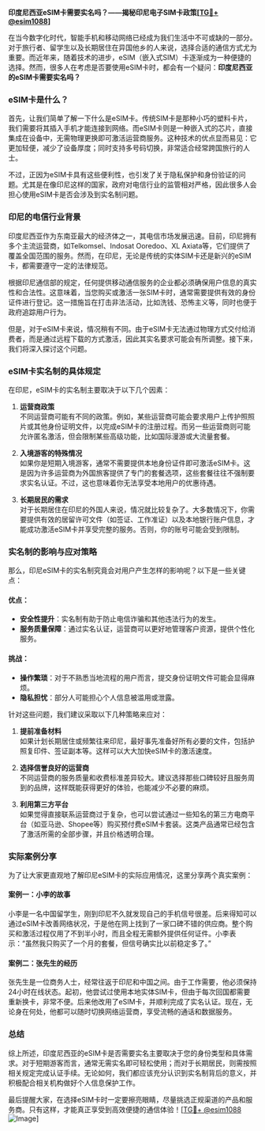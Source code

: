 **印度尼西亚eSIM卡需要实名吗？——揭秘印尼电子SIM卡政策[[TG💪+ @esim1088](https://t.me/s/esim1088)]**

在当今数字化时代，智能手机和移动网络已经成为我们生活中不可或缺的一部分。对于旅行者、留学生以及长期居住在异国他乡的人来说，选择合适的通信方式尤为重要。而近年来，随着技术的进步，eSIM（嵌入式SIM）卡逐渐成为一种便捷的选择。然而，很多人在考虑是否要使用eSIM卡时，都会有一个疑问：**印度尼西亚的eSIM卡需要实名吗？**

### eSIM卡是什么？

首先，让我们简单了解一下什么是eSIM卡。传统SIM卡是那种小巧的塑料卡片，我们需要将其插入手机才能连接到网络。而eSIM卡则是一种嵌入式的芯片，直接集成在设备中，无需物理更换即可激活运营商服务。这种技术的优点显而易见：它更加轻便，减少了设备厚度；同时支持多号码切换，非常适合经常跨国旅行的人士。

不过，正因为eSIM卡具有这些便利性，也引发了关于隐私保护和身份验证的问题。尤其是在像印尼这样的国家，政府对电信行业的监管相对严格，因此很多人会担心使用eSIM卡是否会涉及到实名制问题。

### 印尼的电信行业背景

印度尼西亚作为东南亚最大的经济体之一，其电信市场发展迅速。目前，印尼拥有多个主流运营商，如Telkomsel、Indosat Ooredoo、XL Axiata等，它们提供了覆盖全国范围的服务。然而，在印尼，无论是传统的实体SIM卡还是新兴的eSIM卡，都需要遵守一定的法律规范。

根据印尼通信部的规定，任何提供移动通信服务的企业都必须确保用户信息的真实性和合法性。这意味着，当您购买或激活一张SIM卡时，通常需要提供有效的身份证件进行登记。这一措施旨在打击非法活动，比如洗钱、恐怖主义等，同时也便于政府追踪用户行为。

但是，对于eSIM卡来说，情况稍有不同。由于eSIM卡无法通过物理方式交付给消费者，而是通过远程下载的方式激活，因此其实名要求可能会有所调整。接下来，我们将深入探讨这个问题。

### eSIM卡实名制的具体规定

在印尼，eSIM卡的实名制主要取决于以下几个因素：

1. **运营商政策**  
   不同运营商可能有不同的政策。例如，某些运营商可能会要求用户上传护照照片或其他身份证明文件，以完成eSIM卡的注册过程。而另一些运营商则可能允许匿名激活，但会限制某些高级功能，比如国际漫游或大流量套餐。

2. **入境游客的特殊情况**  
   如果你是短期入境游客，通常不需要提供本地身份证件即可激活eSIM卡。这是因为许多运营商为外国旅客提供了专门的套餐选项，这些套餐往往不强制要求实名认证。不过，这也意味着你无法享受本地用户的优惠待遇。

3. **长期居民的需求**  
   对于长期居住在印尼的外国人来说，情况就比较复杂了。大多数情况下，你需要提供有效的居留许可文件（如签证、工作准证）以及本地银行账户信息，才能成功激活eSIM卡并享受完整的服务。否则，你的账号可能会受到限制。

### 实名制的影响与应对策略

那么，印尼eSIM卡的实名制究竟会对用户产生怎样的影响呢？以下是一些关键点：

#### 优点：
- **安全性提升**：实名制有助于防止电信诈骗和其他违法行为的发生。
- **服务质量保障**：通过实名认证，运营商可以更好地管理客户资源，提供个性化服务。

#### 挑战：
- **操作繁琐**：对于不熟悉当地流程的用户而言，提交身份证明文件可能会显得麻烦。
- **隐私担忧**：部分人可能担心个人信息被滥用或泄露。

针对这些问题，我们建议采取以下几种策略来应对：

1. **提前准备材料**  
   如果计划长期居住或频繁往来印尼，最好事先准备好所有必要的文件，包括护照复印件、签证副本等。这样可以大大加快eSIM卡的激活速度。

2. **选择信誉良好的运营商**  
   不同运营商的服务质量和收费标准差异较大。建议选择那些口碑较好且服务周到的品牌，这样既能获得更好的体验，也能减少不必要的麻烦。

3. **利用第三方平台**  
   如果觉得直接联系运营商过于复杂，也可以尝试通过一些知名的第三方电商平台（如亚马逊、Shopee等）购买预付费eSIM卡套装。这类产品通常已经包含了激活所需的全部步骤，并且价格透明合理。

### 实际案例分享

为了让大家更直观地了解印尼eSIM卡的实际应用情况，这里分享两个真实案例：

#### 案例一：小李的故事  
小李是一名中国留学生，刚到印尼不久就发现自己的手机信号很差。后来得知可以通过eSIM卡改善网络状况，于是他在网上找到了一家口碑不错的供应商。整个购买和激活过程仅用了不到半小时，而且全程无需额外提供任何证件。小李表示：“虽然我只购买了一个月的套餐，但信号确实比以前稳定多了。”

#### 案例二：张先生的经历  
张先生是一位商务人士，经常往返于印尼和中国之间。由于工作需要，他必须保持24小时在线状态。起初，他尝试过使用本地实体SIM卡，但由于每次回国都需要重新换卡，非常不便。后来他改用了eSIM卡，并顺利完成了实名认证。现在，无论身在何处，他都可以随时切换网络运营商，享受流畅的通话和数据服务。

### 总结

综上所述，印度尼西亚的eSIM卡是否需要实名主要取决于您的身份类型和具体需求。对于短期游客而言，通常无需实名即可轻松使用；而对于长期居民，则需按照相关规定完成认证手续。无论如何，我们都应该充分认识到实名制背后的意义，并积极配合相关机构做好个人信息保护工作。

最后提醒大家，在选择eSIM卡时一定要擦亮眼睛，尽量挑选正规渠道的产品和服务商。只有这样，才能真正享受到高效便捷的通信体验！[[TG💪+ @esim1088](https://t.me/s/esim1088) ![Image](https://i.postimg.cc/4NQfJmqS/Snipaste-2025-05-13-00-14-12.png)]